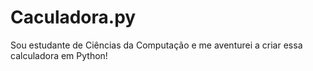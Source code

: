 # Caculadora.py
Sou estudante de Ciências da Computação e me aventurei a criar essa calculadora em Python!
